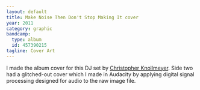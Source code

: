 ```yaml
---
layout: default
title: Make Noise Then Don't Stop Making It cover
year: 2011
category: graphic
bandcamp:
  type: album
  id: 457390215
tagline: Cover Art
---
```

I made the album cover for this DJ set by [Christopher Knollmeyer](//leaftype.life). Side two had a glitched-out cover which I made in Audacity by applying digital signal processing designed for audio to the raw image file.
